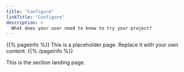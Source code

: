 ```yaml
---
title: "Configure"
linkTitle: "Configure"
description: >
  What does your user need to know to try your project?
---
```

{{% pageinfo %}}
This is a placeholder page. Replace it with your own content.
{{% /pageinfo %}}


This is the section landing page.

